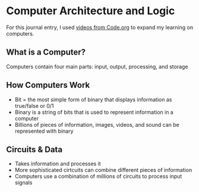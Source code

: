# Computer Architecture and Logic

For this journal entry, I used [videos from Code.org](https://www.youtube.com/playlist?list=PLzdnOPI1iJNcsRwJhvksEo1tJqjIqWbN-) to expand my learning on computers. 

## What is a Computer? 
Computers contain four main parts: input, output, processing, and storage

## How Computers Work  
- Bit = the most simple form of binary that displays information as true/false or 0/1 
- Binary is a string of bits that is used to represent information in a computer
- Billions of pieces of information, images, videos, and sound can be represented with binary 

## Circuits & Data 
- Takes information and processes it
- More sophisticated cirtcuits can combine different pieces of information 
- Computers use a combination of millions of circuits to process input signals

